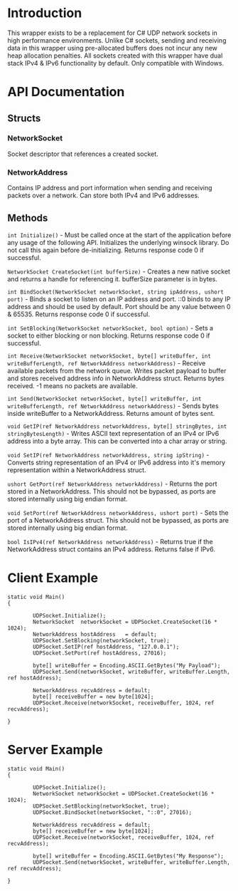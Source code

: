 # Introduction

This wrapper exists to be a replacement for C# UDP network sockets in high performance environments. Unlike C# sockets, sending and receiving data in this wrapper using pre-allocated buffers does not incur any new heap allocation penalties. All sockets created with this wrapper have dual stack IPv4 & IPv6 functionality by default. Only compatible with Windows.

# API Documentation

## Structs
### NetworkSocket 
Socket descriptor that references a created socket.

### NetworkAddress
Contains IP address and port information when sending and receiving packets over a network. Can store both IPv4 and IPv6 addresses.

## Methods
`int Initialize()` - 
Must be called once at the start of the application before any usage of the following API. Initializes the underlying winsock library. Do not call this again before de-initializing.
Returns response code 0 if successful.

`NetworkSocket CreateSocket(int bufferSize)` - 
Creates a new native socket and returns a handle for referencing it. bufferSize parameter is in bytes.

`int BindSocket(NetworkSocket networkSocket, string ipAddress, ushort port)` - 
Binds a socket to listen on an IP address and port. ::0 binds to any IP address and should be used by default. Port should be any value between 0 & 65535.
Returns response code 0 if successful.

`int SetBlocking(NetworkSocket networkSocket, bool option)` -
Sets a socket to either blocking or non blocking. Returns response code 0 if successful.

`int Receive(NetworkSocket networkSocket, byte[] writeBuffer, int writeBufferLength, ref NetworkAddress networkAddress)` - 
Receive available packets from the network queue. Writes packet payload to buffer and stores received address info in NetworkAddress struct. 
Returns bytes received. -1 means no packets are available.

`int Send(NetworkSocket networkSocket, byte[] writeBuffer, int writeBufferLength, ref NetworkAddress networkAddress)` -
Sends bytes inside writeBuffer to a NetworkAddress. Returns amount of bytes sent.

`void GetIP(ref NetworkAddress networkAddress, byte[] stringBytes, int stringBytesLength)` - Writes ASCII text representation of an IPv4 or IPv6 address into a byte array. This can be converted into a char array or string.

`void SetIP(ref NetworkAddress networkAddress, string ipString)` - Converts string representation of an IPv4 or IPv6 address into it's memory representation within a NetworkAddress struct.

`ushort GetPort(ref NetworkAddress networkAddress)` - Returns the port stored in a NetworkAddress. This should not be bypassed, as ports are stored internally using big endian format.

`void SetPort(ref NetworkAddress networkAddress, ushort port)` - Sets the port of a NetworkAddress struct. This should not be bypassed, as ports are stored internally using big endian format.

`bool IsIPv4(ref NetworkAddress networkAddress)` - Returns true if the NetworkAddress struct contains an IPv4 address. Returns false if IPv6.


# Client Example

```
static void Main()
{

        UDPSocket.Initialize();
        NetworkSocket  networkSocket = UDPSocket.CreateSocket(16 * 1024);
        NetworkAddress hostAddress   = default;
        UDPSocket.SetBlocking(networkSocket, true);
        UDPSocket.SetIP(ref hostAddress, "127.0.0.1");
        UDPSocket.SetPort(ref hostAddress, 27016);

        byte[] writeBuffer = Encoding.ASCII.GetBytes("My Payload");
        UDPSocket.Send(networkSocket, writeBuffer, writeBuffer.Length, ref hostAddress);

        NetworkAddress recvAddress = default;
        byte[] receiveBuffer = new byte[1024];
        UDPSocket.Receive(networkSocket, receiveBuffer, 1024, ref recvAddress);

}
```

# Server Example
```
static void Main()
{

        UDPSocket.Initialize();
        NetworkSocket networkSocket = UDPSocket.CreateSocket(16 * 1024);
        UDPSocket.SetBlocking(networkSocket, true);
        UDPSocket.BindSocket(networkSocket, "::0", 27016);

        NetworkAddress recvAddress = default;
        byte[] receiveBuffer = new byte[1024];
        UDPSocket.Receive(networkSocket, receiveBuffer, 1024, ref recvAddress);

        byte[] writeBuffer = Encoding.ASCII.GetBytes("My Response");
        UDPSocket.Send(networkSocket, writeBuffer, writeBuffer.Length, ref recvAddress);

}
```



